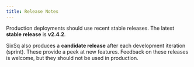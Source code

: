```yaml
---
title: Release Notes
---
```


Production deployments should use recent stable releases. The latest
**stable release** is **v2.4.2**.

SixSq also produces a **candidate release** after each development
iteration (sprint).  These provide a peek at new features.  Feedback
on these releases is welcome, but they should not be used in
production.

